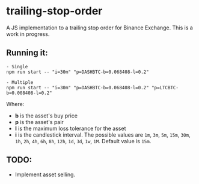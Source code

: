# trailing-stop-order
A JS implementation to a trailing stop order for Binance Exchange. This is a work in progress.

## Running it: 
    - Single
    npm run start -- "i=30m" "p=DASHBTC-b=0.068408-l=0.2"

    - Multiple
    npm run start -- "i=30m" "p=DASHBTC-b=0.068408-l=0.2" "p=LTCBTC-b=0.008408-l=0.2"

Where:
 - **b** is the asset's buy price
 - **p** is the asset's pair
 - **l** is the maximum loss tolerance for the asset
 - **i** is the candlestick interval. The possible values are `1m`, `3m`, `5m`, `15m`, `30m`, `1h`, `2h`, `4h`, `6h`, `8h`, `12h`, `1d`, `3d`, `1w`, `1M`. Default value is `15m`.

 ## TODO:
 - Implement asset selling.

